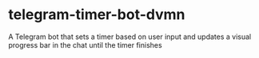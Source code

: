 # telegram-timer-bot-dvmn
A Telegram bot that sets a timer based on user input and updates a visual progress bar in the chat until the timer finishes
